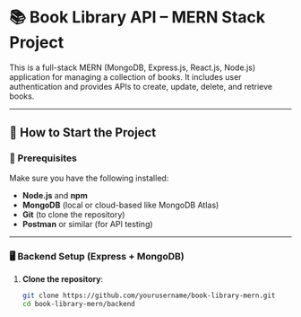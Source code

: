 # 📚 Book Library API – MERN Stack Project

This is a full-stack MERN (MongoDB, Express.js, React.js, Node.js) application for managing a collection of books. It includes user authentication and provides APIs to create, update, delete, and retrieve books.

---

## 🚀 How to Start the Project

### 🔧 Prerequisites

Make sure you have the following installed:

- **Node.js** and **npm**
- **MongoDB** (local or cloud-based like MongoDB Atlas)
- **Git** (to clone the repository)
- **Postman** or similar (for API testing)

---

### 🖥️ Backend Setup (Express + MongoDB)

1. **Clone the repository**:

   ```bash
   git clone https://github.com/yourusername/book-library-mern.git
   cd book-library-mern/backend
